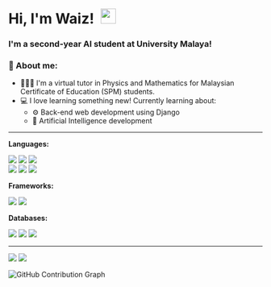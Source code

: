 <h1 align='left'>
  Hi, I'm Waiz!&nbsp;  <img width='30px' src="https://media.giphy.com/media/hvRJCLFzcasrR4ia7z/giphy.gif" width="30px">&nbsp; 
</a>&nbsp;&nbsp;

</h1>

### I'm a second-year AI student at University Malaya!

<h3>👀 About me: </h3>

- 👨🏻‍🏫 I'm a virtual tutor in Physics and Mathematics for Malaysian Certificate of Education (SPM) students.
- 💻 I love learning something new! Currently learning about:
  * ⚙ Back-end web development using Django
  * 🤖 Artificial Intelligence development

<hr>

**Languages:**

<p>
  <img src="https://img.shields.io/badge/Java-ED8B00?style=for-the-badge&logo=java&logoColor=white">
  <img src="https://img.shields.io/badge/Python-3776AB?style=for-the-badge&logo=python&logoColor=white">
  <img src="https://img.shields.io/badge/c++-%2300599C.svg?&style=for-the-badge&logo=c%2B%2B&ogoColor=white"> <br>
  <img src="https://img.shields.io/badge/HTML5-E34F26?style=for-the-badge&logo=html5&logoColor=white">
  <img src="https://img.shields.io/badge/CSS3-1572B6?style=for-the-badge&logo=css3&logoColor=white">
  <img src="https://img.shields.io/badge/JavaScript-323330?style=for-the-badge&logo=javascript&logoColor=F7DF1E">
</p>

**Frameworks:**
<p>
  <img src="https://img.shields.io/badge/Django-092E20?style=for-the-badge&logo=django&logoColor=white">
  <img src="https://img.shields.io/badge/Bootstrap-563D7C?style=for-the-badge&logo=bootstrap&logoColor=white">
</p>

**Databases:**
<p>
  <img src="https://img.shields.io/badge/MySQL-00000F?style=for-the-badge&logo=mysql&logoColor=white">
  <img src="https://img.shields.io/badge/SQLite-07405E?style=for-the-badge&logo=sqlite&logoColor=white">
  <img src="https://img.shields.io/badge/PostgreSQL-316192?style=for-the-badge&logo=postgresql&logoColor=white">
</p>

<hr>
  
<p>
  <img src="https://github-readme-stats.vercel.app/api?username=waizwafiq&show_icons=true&theme=highcontrast&include_all_commits=true&custom_title=Waiz's GitHub Stats&count_private=true">
  <img src="https://github-readme-stats.vercel.app/api/top-langs/?username=waizwafiq&layout=compact&theme=highcontrast&langs_count=8">
</p>

![GitHub Contribution Graph](https://activity-graph.herokuapp.com/graph?username=waizwafiq&theme=highcontrast)  
<!-- 
- 🔭 I’m currently working on ...
- 👯 I’m looking to collaborate on ...
- 🤔 I’m looking for help with ...
- 💬 Ask me about ...
- 📫 How to reach me: ...
- ⚡ Fun fact: ... -->

